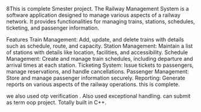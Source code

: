 8This is complete Smester project.
The Railway Management System is a software application designed to manage various aspects of a railway network. It provides functionalities for managing trains, stations, schedules, ticketing, and passenger information.

Features
Train Management: Add, update, and delete trains with details such as schedule, route, and capacity.
Station Management: Maintain a list of stations with details like location, facilities, and accessibility.
Schedule Management: Create and manage train schedules, including departure and arrival times at each station.
Ticketing System: Issue tickets to passengers, manage reservations, and handle cancellations.
Passenger Management: Store and manage passenger information securely.
Reporting: Generate reports on various aspects of the railway operations.
this is complete.

we also used otp verification .
Also used exceptional handling.
can submit as term oop project.
Totally built in C++.

